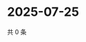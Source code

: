# 2025-07-25

共 0 条

<!-- BEGIN ZHIHUQUESTIONS -->
<!-- 最后更新时间 Fri Jul 25 2025 05:12:03 GMT+0800 (China Standard Time) -->

<!-- END ZHIHUQUESTIONS -->
